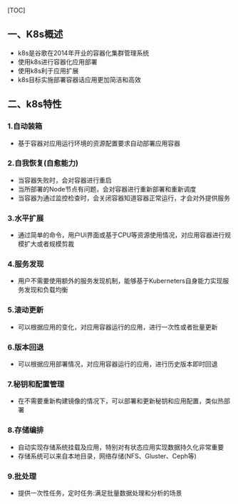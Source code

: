 [TOC]

## 一、K8s概述

* k8s是谷歌在2014年开业的容器化集群管理系统
* 使用k8s进行容器化应用部署
* 使用k8s利于应用扩展
* k8s目标实施部署容器话应用更加简洁和高效

## 二、k8s特性

###  1.自动装箱

+ 基于容器对应用运行环境的资源配置要求自动部署应用容器

### 2.自我恢复(自愈能力)

+ 当容器失败时，会对容器进行重启
+ 当所部署的Node节点有问题，会对容器进行重新部署和重新调度
+ 当容器为通过监控检查时，会关闭容器知道容器正常运行，才会对外提供服务

### 3.水平扩展

+ 通过简单的命令，用户UI界面或基于CPU等资源使用情况，对应用容器进行规模扩大或者规模剪裁

### 4.服务发现

+ 用户不需要使用额外的服务发现机制，能够基于Kuberneters自身能力实现服务发现和负载均衡

### 5.滚动更新

+ 可以根据应用的变化，对应用容器运行的应用，进行一次性或者批量更新

### 6.版本回退

+ 可以根据应用部署情况，对应用容器运行的应用，进行历史版本即时回退

### 7.秘钥和配置管理

- 在不需要重新构建镜像的情况下，可以部署和更新秘钥和应用配置，类似热部署	

### 8.存储编排

- 自动实现存储系统挂载及应用，特别对有状态应用实现数据持久化非常重要
- 存储系统可以来自本地目录，网络存储(NFS、Gluster、Ceph等)

### 9.批处理

- 提供一次性任务，定时任务:满足批量数据处理和分析的场景

